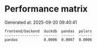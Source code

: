 # Performance matrix

Generated at: 2025-09-20 09:40:41

```text
frontend/backend  duckdb  pandas  polars
----------------  ------  ------  ------
pandas            0.0006  0.0007  0.0006
```
